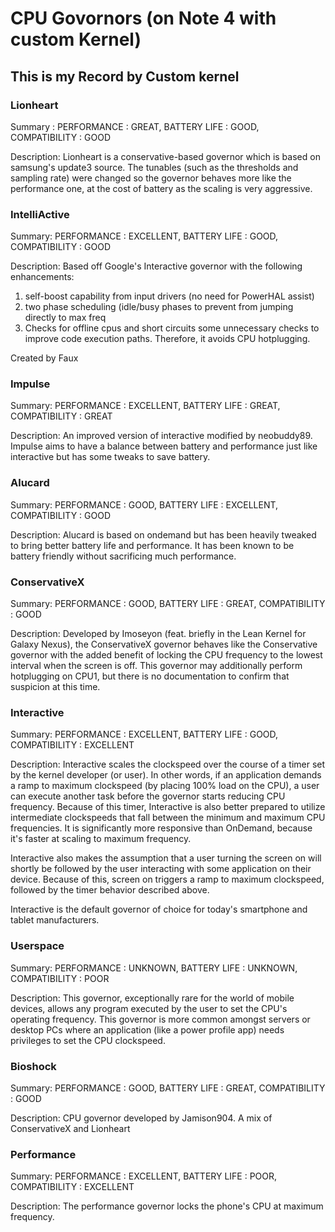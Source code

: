 ﻿# CPU Govornors (on Note 4 with custom Kernel)

## This is my Record by Custom kernel 


### Lionheart

Summary : PERFORMANCE : GREAT, BATTERY LIFE : GOOD, COMPATIBILITY : GOOD

Description:
Lionheart is a conservative-based governor which is based on samsung's update3 source.
The tunables (such as the thresholds and sampling rate) were changed so the governor behaves more like the performance one, at the cost of battery as the scaling is very aggressive.


### IntelliActive

Summary:
PERFORMANCE : EXCELLENT, BATTERY LIFE : GOOD, COMPATIBILITY : GOOD

Description:
Based off Google's Interactive governor with the following enhancements:

1. self-boost capability from input drivers (no need for PowerHAL assist)
2. two phase scheduling (idle/busy phases to prevent from jumping directly to max freq
3. Checks for offline cpus and short circuits some unnecessary checks to improve code execution paths. Therefore, it avoids CPU hotplugging.

Created by Faux


### Impulse

Summary:
PERFORMANCE : EXCELLENT, BATTERY LIFE : GREAT, COMPATIBILITY : GREAT

Description:
An improved version of interactive modified by neobuddy89. Impulse aims to have a balance between battery and performance just like interactive but has some tweaks to save battery. 

### Alucard

Summary:
PERFORMANCE : GOOD, BATTERY LIFE : EXCELLENT, COMPATIBILITY : GOOD

Description:
Alucard is based on ondemand but has been heavily tweaked to bring better battery life and performance. It has been known to be battery friendly without sacrificing much performance.


### ConservativeX

Summary:
PERFORMANCE : GOOD, BATTERY LIFE : GREAT, COMPATIBILITY : GOOD

Description:
Developed by Imoseyon (feat. briefly in the Lean Kernel for Galaxy Nexus), the ConservativeX governor behaves like the Conservative governor with the added benefit of locking the CPU frequency to the lowest interval when the screen is off. This governor may additionally perform hotplugging on CPU1, but there is no documentation to confirm that suspicion at this time.


### Interactive

Summary:
PERFORMANCE : EXCELLENT, BATTERY LIFE : GOOD, COMPATIBILITY : EXCELLENT

Description:
Interactive scales the clockspeed over the course of a timer set by the kernel developer (or user). In other words, if an application demands a ramp to maximum clockspeed (by placing 100% load on the CPU), a user can execute another task before the governor starts reducing CPU frequency. Because of this timer, Interactive is also better prepared to utilize intermediate clockspeeds that fall between the minimum and maximum CPU frequencies. It is significantly more responsive than OnDemand, because it's faster at scaling to maximum frequency.

Interactive also makes the assumption that a user turning the screen on will shortly be followed by the user interacting with some application on their device. Because of this, screen on triggers a ramp to maximum clockspeed, followed by the timer behavior described above.

Interactive is the default governor of choice for today's smartphone and tablet manufacturers.

### Userspace

Summary:
PERFORMANCE : UNKNOWN, BATTERY LIFE : UNKNOWN, COMPATIBILITY : POOR

Description:
This governor, exceptionally rare for the world of mobile devices, allows any program executed by the user to set the CPU's operating frequency. This governor is more common amongst servers or desktop PCs where an application (like a power profile app) needs privileges to set the CPU clockspeed.

### Bioshock

Summary:
PERFORMANCE : GOOD, BATTERY LIFE : GREAT, COMPATIBILITY : GOOD

Description:
CPU governor developed by Jamison904. A mix of ConservativeX and Lionheart


### Performance

Summary:
PERFORMANCE : EXCELLENT, BATTERY LIFE : POOR, COMPATIBILITY : EXCELLENT

Description:
The performance governor locks the phone's CPU at maximum frequency.


